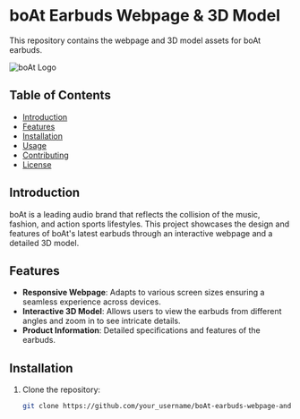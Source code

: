 # boAt Earbuds Webpage & 3D Model

This repository contains the webpage and 3D model assets for boAt earbuds.

![boAt Logo](path_to_logo_image.png)  <!-- Replace 'path_to_logo_image.png' with the path to your boAt logo image -->

## Table of Contents

- [Introduction](#introduction)
- [Features](#features)
- [Installation](#installation)
- [Usage](#usage)
- [Contributing](#contributing)
- [License](#license)

## Introduction

boAt is a leading audio brand that reflects the collision of the music, fashion, and action sports lifestyles. This project showcases the design and features of boAt's latest earbuds through an interactive webpage and a detailed 3D model.

## Features

- **Responsive Webpage**: Adapts to various screen sizes ensuring a seamless experience across devices.
- **Interactive 3D Model**: Allows users to view the earbuds from different angles and zoom in to see intricate details.
- **Product Information**: Detailed specifications and features of the earbuds.

## Installation

1. Clone the repository:
   ```bash
   git clone https://github.com/your_username/boAt-earbuds-webpage-and-3d-model.git
